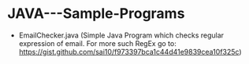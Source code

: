 # JAVA---Sample-Programs

- EmailChecker.java  (Simple Java Program which checks regular expression of email. For more such RegEx go to: https://gist.github.com/sai10/f973397bca1c44d41e9839cea10f325c)
